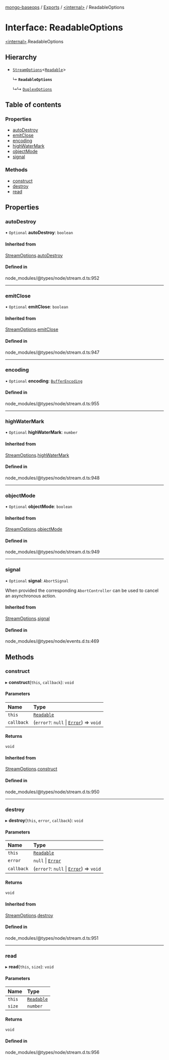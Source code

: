 [mongo-baseops](../README.md) / [Exports](../modules.md) / [\<internal\>](../modules/internal_.md) / ReadableOptions

# Interface: ReadableOptions

[\<internal\>](../modules/internal_.md).ReadableOptions

## Hierarchy

- [`StreamOptions`](internal_.StreamOptions.md)\<[`Readable`](../classes/internal_.Readable.md)\>

  ↳ **`ReadableOptions`**

  ↳↳ [`DuplexOptions`](internal_.DuplexOptions.md)

## Table of contents

### Properties

- [autoDestroy](internal_.ReadableOptions.md#autodestroy)
- [emitClose](internal_.ReadableOptions.md#emitclose)
- [encoding](internal_.ReadableOptions.md#encoding)
- [highWaterMark](internal_.ReadableOptions.md#highwatermark)
- [objectMode](internal_.ReadableOptions.md#objectmode)
- [signal](internal_.ReadableOptions.md#signal)

### Methods

- [construct](internal_.ReadableOptions.md#construct)
- [destroy](internal_.ReadableOptions.md#destroy)
- [read](internal_.ReadableOptions.md#read)

## Properties

### autoDestroy

• `Optional` **autoDestroy**: `boolean`

#### Inherited from

[StreamOptions](internal_.StreamOptions.md).[autoDestroy](internal_.StreamOptions.md#autodestroy)

#### Defined in

node_modules/@types/node/stream.d.ts:952

___

### emitClose

• `Optional` **emitClose**: `boolean`

#### Inherited from

[StreamOptions](internal_.StreamOptions.md).[emitClose](internal_.StreamOptions.md#emitclose)

#### Defined in

node_modules/@types/node/stream.d.ts:947

___

### encoding

• `Optional` **encoding**: [`BufferEncoding`](../modules/internal_.md#bufferencoding)

#### Defined in

node_modules/@types/node/stream.d.ts:955

___

### highWaterMark

• `Optional` **highWaterMark**: `number`

#### Inherited from

[StreamOptions](internal_.StreamOptions.md).[highWaterMark](internal_.StreamOptions.md#highwatermark)

#### Defined in

node_modules/@types/node/stream.d.ts:948

___

### objectMode

• `Optional` **objectMode**: `boolean`

#### Inherited from

[StreamOptions](internal_.StreamOptions.md).[objectMode](internal_.StreamOptions.md#objectmode)

#### Defined in

node_modules/@types/node/stream.d.ts:949

___

### signal

• `Optional` **signal**: `AbortSignal`

When provided the corresponding `AbortController` can be used to cancel an asynchronous action.

#### Inherited from

[StreamOptions](internal_.StreamOptions.md).[signal](internal_.StreamOptions.md#signal)

#### Defined in

node_modules/@types/node/events.d.ts:469

## Methods

### construct

▸ **construct**(`this`, `callback`): `void`

#### Parameters

| Name | Type |
| :------ | :------ |
| `this` | [`Readable`](../classes/internal_.Readable.md) |
| `callback` | (`error?`: ``null`` \| [`Error`](internal_.Error.md)) => `void` |

#### Returns

`void`

#### Inherited from

[StreamOptions](internal_.StreamOptions.md).[construct](internal_.StreamOptions.md#construct)

#### Defined in

node_modules/@types/node/stream.d.ts:950

___

### destroy

▸ **destroy**(`this`, `error`, `callback`): `void`

#### Parameters

| Name | Type |
| :------ | :------ |
| `this` | [`Readable`](../classes/internal_.Readable.md) |
| `error` | ``null`` \| [`Error`](internal_.Error.md) |
| `callback` | (`error?`: ``null`` \| [`Error`](internal_.Error.md)) => `void` |

#### Returns

`void`

#### Inherited from

[StreamOptions](internal_.StreamOptions.md).[destroy](internal_.StreamOptions.md#destroy)

#### Defined in

node_modules/@types/node/stream.d.ts:951

___

### read

▸ **read**(`this`, `size`): `void`

#### Parameters

| Name | Type |
| :------ | :------ |
| `this` | [`Readable`](../classes/internal_.Readable.md) |
| `size` | `number` |

#### Returns

`void`

#### Defined in

node_modules/@types/node/stream.d.ts:956
